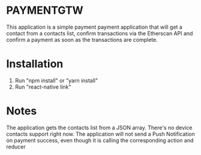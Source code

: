 # PAYMENTGTW

This application is a simple payment payment application that will get a contact from a contacts list, confirm transactions via the Etherscan API and confirm a payment as soon as the transactions are complete.

# Installation
1. Run "npm install" or "yarn install"
2. Run "react-native link"

# Notes
The application gets the contacts list from a JSON array. There's no device contacts support right now.
The application will not send a Push Notification on payment success, even though it is calling the corresponding action and reducer
